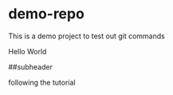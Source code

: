 # demo-repo

This is a demo project to test out git commands

Hello World

##subheader

following the tutorial
